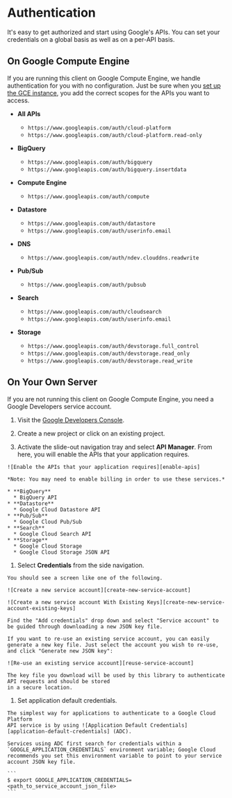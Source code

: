 # Authentication

It's easy to get authorized and start using Google's APIs. You can set your credentials on a global basis as well as on a per-API basis.

## On Google Compute Engine

If you are running this client on Google Compute Engine, we handle authentication for you with no configuration. Just be sure when you [set up the GCE instance][gce-how-to], you add the correct scopes for the APIs you want to access.

  * **All APIs**
    * `https://www.googleapis.com/auth/cloud-platform`
    * `https://www.googleapis.com/auth/cloud-platform.read-only`

  * **BigQuery**
    * `https://www.googleapis.com/auth/bigquery`
    * `https://www.googleapis.com/auth/bigquery.insertdata`
  * **Compute Engine**
    * `https://www.googleapis.com/auth/compute`
  * **Datastore**
    * `https://www.googleapis.com/auth/datastore`
    * `https://www.googleapis.com/auth/userinfo.email`
  * **DNS**
    * `https://www.googleapis.com/auth/ndev.clouddns.readwrite`
  * **Pub/Sub**
    * `https://www.googleapis.com/auth/pubsub`
  * **Search**
    * `https://www.googleapis.com/auth/cloudsearch`
    * `https://www.googleapis.com/auth/userinfo.email`
  * **Storage**
    * `https://www.googleapis.com/auth/devstorage.full_control`
    * `https://www.googleapis.com/auth/devstorage.read_only`
    * `https://www.googleapis.com/auth/devstorage.read_write`

## On Your Own Server

If you are not running this client on Google Compute Engine, you need a Google Developers service account.
  1. Visit the [Google Developers Console][dev-console].

  1. Create a new project or click on an existing project.

  1. Activate the slide-out navigation tray and select **API Manager**. From here, you will enable the APIs that your application requires.

    ![Enable the APIs that your application requires][enable-apis]

    *Note: You may need to enable billing in order to use these services.*

    * **BigQuery**
      * BigQuery API
    * **Datastore**
      * Google Cloud Datastore API
    * **Pub/Sub**
      * Google Cloud Pub/Sub
    * **Search**
      * Google Cloud Search API
    * **Storage**
      * Google Cloud Storage
      * Google Cloud Storage JSON API

  1. Select **Credentials** from the side navigation.

    You should see a screen like one of the following.

    ![Create a new service account][create-new-service-account]

    ![Create a new service account With Existing Keys][create-new-service-account-existing-keys]

    Find the "Add credentials" drop down and select "Service account" to be guided through downloading a new JSON key file.

    If you want to re-use an existing service account, you can easily generate a new key file. Just select the account you wish to re-use, and click "Generate new JSON key":

    ![Re-use an existing service account][reuse-service-account]

    The key file you download will be used by this library to authenticate API requests and should be stored
    in a secure location.

  1. Set application default credentials.

    The simplest way for applications to authenticate to a Google Cloud Platform
    API service is by using ![Application Default Credentials][application-default-credentials] (ADC).

    Services using ADC first search for credentials within a `GOOGLE_APPLICATION_CREDENTIALS` environment variable; Google Cloud recommends you set this environment variable to point to your service account JSON key file.

    ```
    $ export GOOGLE_APPLICATION_CREDENTIALS=<path_to_service_account_json_file>
    ```

[gce-how-to]: https://cloud.google.com/compute/docs/authentication#using
[dev-console]: https://console.developers.google.com/project

[enable-apis]: https://raw.githubusercontent.com/GoogleCloudPlatform/gcloud-common/master/authentication/enable-apis.png

[create-new-service-account]: https://raw.githubusercontent.com/GoogleCloudPlatform/gcloud-common/master/authentication/create-new-service-account.png
[create-new-service-account-existing-keys]: https://raw.githubusercontent.com/GoogleCloudPlatform/gcloud-common/master/authentication/create-new-service-account-existing-keys.png
[reuse-service-account]: https://raw.githubusercontent.com/GoogleCloudPlatform/gcloud-common/master/authentication/reuse-service-account.png
[application-default-credentials]: https://developers.google.com/identity/protocols/application-default-credentials
